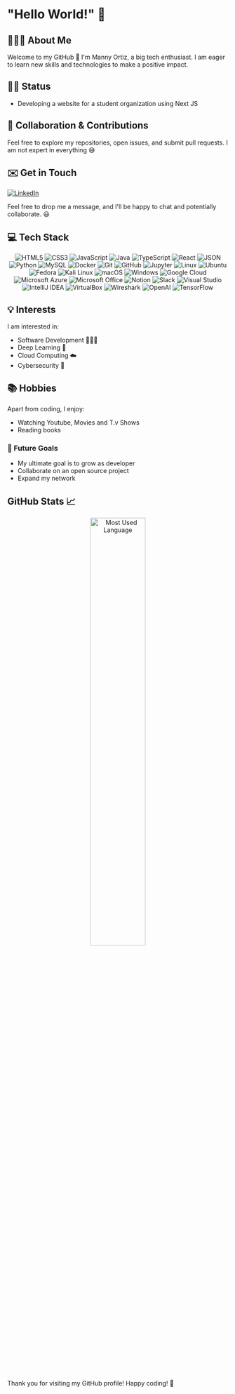 # "Hello World!" 👋

## 🧑🏻‍💻 About Me
Welcome to my GitHub 🚀 I'm Manny Ortiz, a big tech enthusiast. I am eager to learn new skills and technologies to make a positive impact. 
## 👷🏼 Status

- Developing a website for a student organization using Next JS

## 🤝 Collaboration & Contributions

Feel free to explore my repositories, open issues, and submit pull requests. I am not expert in everything 😅

## ✉️ Get in Touch

 <a href="https://www.linkedin.com/in/emanuel-mendiola-ortiz/" target="_blank"><img src="https://a11ybadges.com/badge?logo=linkedin" alt="LinkedIn"/></a>
  
Feel free to drop me a message, and I'll be happy to chat and potentially collaborate. 😃

## 💻 Tech Stack 

<p align="center"> 
<img alt="HTML5" src="https://a11ybadges.com/badge?logo=html5"/>
<img alt="CSS3" src="https://a11ybadges.com/badge?logo=css3"/>
<img alt="JavaScript" src="https://a11ybadges.com/badge?logo=javascript"/>
<img alt="Java" src="https://a11ybadges.com/badge?logo=java"/>
<img alt="TypeScript" src="https://a11ybadges.com/badge?logo=typescript"/>
<img alt="React" src="https://a11ybadges.com/badge?logo=react"/>
<img alt="JSON" src="https://a11ybadges.com/badge?logo=json"/>
<img alt="Python" src="https://a11ybadges.com/badge?logo=python"/>
<img alt="MySQL" src="https://a11ybadges.com/badge?logo=mysql"/>
<img alt="Docker" src="https://a11ybadges.com/badge?logo=docker"/>
<img alt="Git" src="https://a11ybadges.com/badge?logo=git"/>
<img alt="GitHub" src="https://a11ybadges.com/badge?logo=github"/>
<img alt="Jupyter" src="https://a11ybadges.com/badge?logo=jupyter"/>
<img alt="Linux" src="https://a11ybadges.com/badge?logo=linux"/>
<img alt="Ubuntu" src="https://a11ybadges.com/badge?logo=ubuntu"/>
<img alt="Fedora" src="https://a11ybadges.com/badge?logo=fedora"/>
<img alt="Kali Linux" src="https://a11ybadges.com/badge?logo=kalilinux"/>
<img alt="macOS" src="https://a11ybadges.com/badge?logo=macos"/>
<img alt="Windows" src="https://a11ybadges.com/badge?logo=windows"/>
<img alt="Google Cloud" src="https://a11ybadges.com/badge?logo=googlecloud"/>
<img alt="Microsoft Azure" src="https://a11ybadges.com/badge?logo=microsoftazure"/>
<img alt="Microsoft Office" src="https://a11ybadges.com/badge?logo=microsoftoffice"/>
<img alt="Notion" src="https://a11ybadges.com/badge?logo=notion"/>
<img alt="Slack" src="https://a11ybadges.com/badge?logo=slack"/>
<img alt="Visual Studio" src="https://a11ybadges.com/badge?logo=visualstudio"/>
<img alt="IntelliJ IDEA" src="https://a11ybadges.com/badge?logo=intellijidea"/>
<img alt="VirtualBox" src="https://a11ybadges.com/badge?logo=virtualbox"/>
<img alt="Wireshark" src="https://a11ybadges.com/badge?logo=wireshark"/>
<img alt="OpenAI" src="https://a11ybadges.com/badge?logo=openai"/>
<img alt="TensorFlow" src="https://a11ybadges.com/badge?logo=tensorflow"/> 
</p>


## 💡 Interests

I am interested in:

- Software Development 🧑🏻‍💻
- Deep Learning 🧠
- Cloud Computing ☁️
- Cybersecurity 🔐

## 📚 Hobbies

Apart from coding, I enjoy:

- Watching Youtube, Movies and T.v Shows
- Reading books

### 🌳 Future Goals

- My ultimate goal is to grow as developer
- Collaborate on an open source project
- Expand my network


## GitHub Stats 📈

<div align="center">
  <a href="https://github-readme-streak-stats.herokuapp.com">
      <img width="50%" src="https://github-readme-stats.vercel.app/api/top-langs/?username=mannyortiz478&layout=compact&theme=radical" alt="Most Used Language" />
    </a>
</div>

Thank you for visiting my GitHub profile! Happy coding! 🚀
